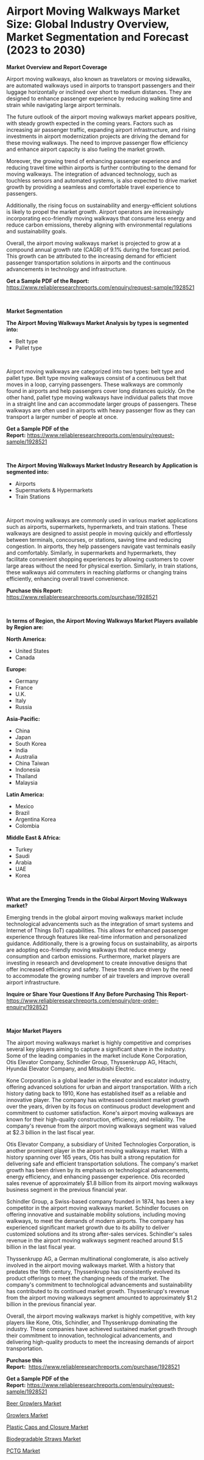 <p><h1>Airport Moving Walkways Market Size: Global Industry Overview, Market Segmentation and Forecast (2023 to 2030)</h1></p><p><strong>Market Overview and Report Coverage</strong></p>
<p><p>Airport moving walkways, also known as travelators or moving sidewalks, are automated walkways used in airports to transport passengers and their luggage horizontally or inclined over short to medium distances. They are designed to enhance passenger experience by reducing walking time and strain while navigating large airport terminals.</p><p>The future outlook of the airport moving walkways market appears positive, with steady growth expected in the coming years. Factors such as increasing air passenger traffic, expanding airport infrastructure, and rising investments in airport modernization projects are driving the demand for these moving walkways. The need to improve passenger flow efficiency and enhance airport capacity is also fueling the market growth.</p><p>Moreover, the growing trend of enhancing passenger experience and reducing travel time within airports is further contributing to the demand for moving walkways. The integration of advanced technology, such as touchless sensors and automated systems, is also expected to drive market growth by providing a seamless and comfortable travel experience to passengers.</p><p>Additionally, the rising focus on sustainability and energy-efficient solutions is likely to propel the market growth. Airport operators are increasingly incorporating eco-friendly moving walkways that consume less energy and reduce carbon emissions, thereby aligning with environmental regulations and sustainability goals.</p><p>Overall, the airport moving walkways market is projected to grow at a compound annual growth rate (CAGR) of 9.1% during the forecast period. This growth can be attributed to the increasing demand for efficient passenger transportation solutions in airports and the continuous advancements in technology and infrastructure.</p></p>
<p><strong>Get a Sample PDF of the Report:</strong> <a href="https://www.reliableresearchreports.com/enquiry/request-sample/1928521">https://www.reliableresearchreports.com/enquiry/request-sample/1928521</a></p>
<p>&nbsp;</p>
<p><strong>Market Segmentation</strong></p>
<p><strong>The Airport Moving Walkways Market Analysis by types is segmented into:</strong></p>
<p><ul><li>Belt type</li><li>Pallet type</li></ul></p>
<p>&nbsp;</p>
<p><p>Airport moving walkways are categorized into two types: belt type and pallet type. Belt type moving walkways consist of a continuous belt that moves in a loop, carrying passengers. These walkways are commonly found in airports and help passengers cover long distances quickly. On the other hand, pallet type moving walkways have individual pallets that move in a straight line and can accommodate larger groups of passengers. These walkways are often used in airports with heavy passenger flow as they can transport a larger number of people at once.</p></p>
<p><strong>Get a Sample PDF of the Report:</strong>&nbsp;<a href="https://www.reliableresearchreports.com/enquiry/request-sample/1928521">https://www.reliableresearchreports.com/enquiry/request-sample/1928521</a></p>
<p>&nbsp;</p>
<p><strong>The Airport Moving Walkways Market Industry Research by Application is segmented into:</strong></p>
<p><ul><li>Airports</li><li>Supermarkets & Hypermarkets</li><li>Train Stations</li></ul></p>
<p>&nbsp;</p>
<p><p>Airport moving walkways are commonly used in various market applications such as airports, supermarkets, hypermarkets, and train stations. These walkways are designed to assist people in moving quickly and effortlessly between terminals, concourses, or stations, saving time and reducing congestion. In airports, they help passengers navigate vast terminals easily and comfortably. Similarly, in supermarkets and hypermarkets, they facilitate convenient shopping experiences by allowing customers to cover large areas without the need for physical exertion. Similarly, in train stations, these walkways aid commuters in reaching platforms or changing trains efficiently, enhancing overall travel convenience.</p></p>
<p><strong>Purchase this Report:</strong>&nbsp; <a href="https://www.reliableresearchreports.com/purchase/1928521">https://www.reliableresearchreports.com/purchase/1928521</a></p>
<p>&nbsp;</p>
<p><strong>In terms of Region, the Airport Moving Walkways Market Players available by Region are:</strong></p>
<p>
    <p> <strong> North America: </strong>
        <ul>
            <li>United States</li>
            <li>Canada</li>
        </ul>
        </p> 
    <p> <strong> Europe: </strong>
        <ul>
            <li>Germany</li>
            <li>France</li>
            <li>U.K.</li>
            <li>Italy</li>
            <li>Russia</li>
        </ul>
        </p> 
    <p> <strong> Asia-Pacific: </strong>
        <ul>
            <li>China</li>
            <li>Japan</li>
            <li>South Korea</li>
            <li>India</li>
            <li>Australia</li>
            <li>China Taiwan</li>
            <li>Indonesia</li>
            <li>Thailand</li>
            <li>Malaysia</li>
        </ul>
        </p> 
    <p> <strong> Latin America: </strong>
        <ul>
            <li>Mexico</li>
            <li>Brazil</li>
            <li>Argentina Korea</li>
            <li>Colombia</li>
        </ul>
        </p> 
    <p> <strong> Middle East & Africa: </strong>
        <ul>
            <li>Turkey</li>
            <li>Saudi</li>
            <li>Arabia</li>
            <li>UAE</li>
            <li>Korea</li>
        </ul>
    </p>
    </p>
<p>&nbsp;</p>
<p><strong>What are the Emerging Trends in the Global Airport Moving Walkways market?</strong></p>
<p><p>Emerging trends in the global airport moving walkways market include technological advancements such as the integration of smart systems and Internet of Things (IoT) capabilities. This allows for enhanced passenger experience through features like real-time information and personalized guidance. Additionally, there is a growing focus on sustainability, as airports are adopting eco-friendly moving walkways that reduce energy consumption and carbon emissions. Furthermore, market players are investing in research and development to create innovative designs that offer increased efficiency and safety. These trends are driven by the need to accommodate the growing number of air travelers and improve overall airport infrastructure.</p></p>
<p><strong>Inquire or Share Your Questions If Any Before Purchasing This Report</strong>- <a href="https://www.reliableresearchreports.com/enquiry/pre-order-enquiry/1928521">https://www.reliableresearchreports.com/enquiry/pre-order-enquiry/1928521</a></p>
<p>&nbsp;</p>
<p><strong>Major Market Players</strong></p>
<p><p>The airport moving walkways market is highly competitive and comprises several key players aiming to capture a significant share in the industry. Some of the leading companies in the market include Kone Corporation, Otis Elevator Company, Schindler Group, Thyssenkrupp AG, Hitachi, Hyundai Elevator Company, and Mitsubishi Electric.</p><p>Kone Corporation is a global leader in the elevator and escalator industry, offering advanced solutions for urban and airport transportation. With a rich history dating back to 1910, Kone has established itself as a reliable and innovative player. The company has witnessed consistent market growth over the years, driven by its focus on continuous product development and commitment to customer satisfaction. Kone's airport moving walkways are known for their high-quality construction, efficiency, and reliability. The company's revenue from the airport moving walkways segment was valued at $2.3 billion in the last fiscal year.</p><p>Otis Elevator Company, a subsidiary of United Technologies Corporation, is another prominent player in the airport moving walkways market. With a history spanning over 165 years, Otis has built a strong reputation for delivering safe and efficient transportation solutions. The company's market growth has been driven by its emphasis on technological advancements, energy efficiency, and enhancing passenger experience. Otis recorded sales revenue of approximately $1.8 billion from its airport moving walkways business segment in the previous financial year.</p><p>Schindler Group, a Swiss-based company founded in 1874, has been a key competitor in the airport moving walkways market. Schindler focuses on offering innovative and sustainable mobility solutions, including moving walkways, to meet the demands of modern airports. The company has experienced significant market growth due to its ability to deliver customized solutions and its strong after-sales services. Schindler's sales revenue in the airport moving walkways segment reached around $1.5 billion in the last fiscal year.</p><p>Thyssenkrupp AG, a German multinational conglomerate, is also actively involved in the airport moving walkways market. With a history that predates the 19th century, Thyssenkrupp has consistently evolved its product offerings to meet the changing needs of the market. The company's commitment to technological advancements and sustainability has contributed to its continued market growth. Thyssenkrupp's revenue from the airport moving walkways segment amounted to approximately $1.2 billion in the previous financial year.</p><p>Overall, the airport moving walkways market is highly competitive, with key players like Kone, Otis, Schindler, and Thyssenkrupp dominating the industry. These companies have achieved sustained market growth through their commitment to innovation, technological advancements, and delivering high-quality products to meet the increasing demands of airport transportation.</p></p>
<p><strong>Purchase this Report:</strong>&nbsp;&nbsp;<a href="https://www.reliableresearchreports.com/purchase/1928521">https://www.reliableresearchreports.com/purchase/1928521</a></p>
<p></p>
<p><strong>Get a Sample PDF of the Report:</strong>&nbsp;<a href="https://www.reliableresearchreports.com/enquiry/request-sample/1928521">https://www.reliableresearchreports.com/enquiry/request-sample/1928521</a></p>
<p><p><a href="https://www.linkedin.com/pulse/beer-growlers-market-size-share-amp-trends-analysis-report-binyc/">Beer Growlers Market</a></p><p><a href="https://www.linkedin.com/pulse/growlers-market-research-report-unlocks-analysis-financial-clpcc/">Growlers Market</a></p><p><a href="https://medium.com/@zoeyjohns1903/plastic-caps-and-closure-market-outlook-industry-overview-and-forecast-2023-to-2030-2f2c0205360f">Plastic Caps and Closure Market</a></p><p><a href="https://www.linkedin.com/pulse/biodegradable-straws-market-research-report-provides-thorough-jcotc/">Biodegradable Straws Market</a></p><p><a href="https://medium.com/@kaceyrath/pctg-nbsp-market-focuses-on-market-share-size-and-projected-forecast-till-2030-80b4d290d326">PCTG Market</a></p></p>